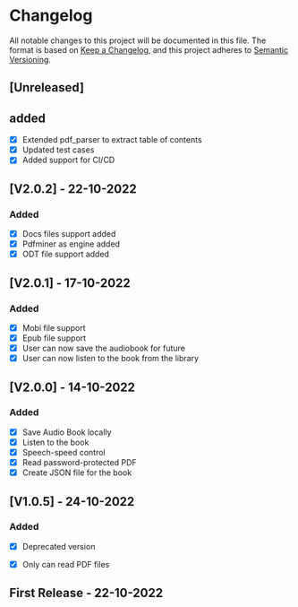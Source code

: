 # Changelog

All notable changes to this project will be documented in this file. The format is based on [Keep a Changelog](https://keepachangelog.com/en/1.0.0/), and this project adheres to [Semantic Versioning](https://semver.org/spec/v2.0.0.html).

## [Unreleased]

## added

- [x] Extended pdf_parser to extract table of contents
- [x] Updated test cases 
- [x] Added support for CI/CD 

## [V2.0.2] - 22-10-2022    

### Added

- [x] Docs files support added
- [x] Pdfminer as engine added 
- [x] ODT file support added

## [V2.0.1] - 17-10-2022

### Added

- [x] Mobi file support
- [x] Epub file support
- [x] User can now save the audiobook for future
- [x] User can now listen to the book from the library

## [V2.0.0] - 14-10-2022

### Added

- [x] Save Audio Book locally
- [x] Listen to the book
- [x] Speech-speed control
- [x] Read password-protected PDF
- [x] Create JSON file for the book  

## [V1.0.5] -  24-10-2022

### Added

- [x] Deprecated version
- [x] Only can read PDF files  


## First Release - 22-10-2022   